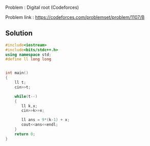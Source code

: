 
Problem :  Digital root (Codeforces)

Problem link : https://codeforces.com/problemset/problem/1107/B

## Solution

```C++
#include<iostream>
#include<bits/stdc++.h>
using namespace std;
#define ll long long


int main()
{
    ll t;
    cin>>t;

    while(t--)
    {
       ll k,x;
       cin>>k>>x;

       ll ans = 9*(k-1) + x;
       cout<<ans<<endl;     
    }
    return 0;
}
```
